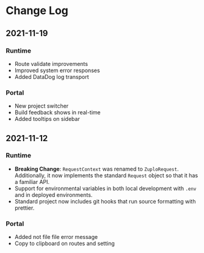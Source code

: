 # Change Log

## 2021-11-19

### Runtime

- Route validate improvements
- Improved system error responses
- Added DataDog log transport

### Portal

- New project switcher
- Build feedback shows in real-time
- Added tooltips on sidebar

## 2021-11-12

### Runtime

- **Breaking Change**: `RequestContext` was renamed to `ZuploRequest`.
  Additionally, it now implements the standard `Request` object so that it has a
  familiar API.
- Support for environmental variables in both local development with `.env` and
  in deployed environments.
- Standard project now includes git hooks that run source formatting with
  prettier.

### Portal

- Added not file file error message
- Copy to clipboard on routes and setting
